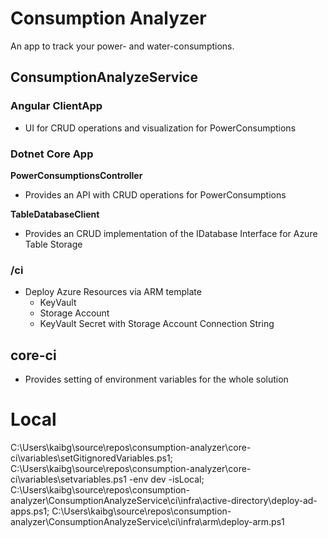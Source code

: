 # Consumption Analyzer
An app to track your power- and water-consumptions.

## ConsumptionAnalyzeService

### Angular ClientApp
- UI for CRUD operations and visualization for PowerConsumptions

### Dotnet Core App

**PowerConsumptionsController**
- Provides an API with CRUD operations for PowerConsumptions

**TableDatabaseClient**
- Provides an CRUD implementation of the IDatabase Interface for Azure Table Storage


### /ci
- Deploy Azure Resources via ARM template
  - KeyVault
  - Storage Account
  - KeyVault Secret with Storage Account Connection String

## core-ci
- Provides setting of environment variables for the whole solution

# Local
C:\Users\kaibg\source\repos\consumption-analyzer\core-ci\variables\setGitignoredVariables.ps1;
C:\Users\kaibg\source\repos\consumption-analyzer\core-ci\variables\setvariables.ps1 -env dev -isLocal;
C:\Users\kaibg\source\repos\consumption-analyzer\ConsumptionAnalyzeService\ci\infra\active-directory\deploy-ad-apps.ps1;
C:\Users\kaibg\source\repos\consumption-analyzer\ConsumptionAnalyzeService\ci\infra\arm\deploy-arm.ps1
